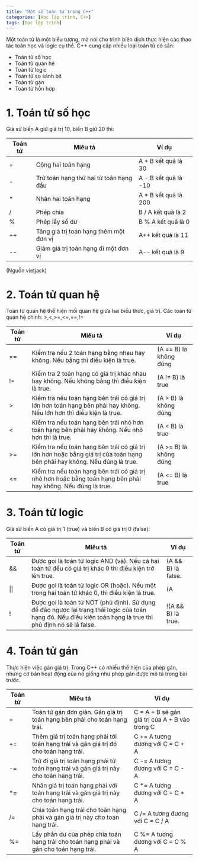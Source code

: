 ```yaml
---
title: "Một số toán tử trong C++"
categories: [Học lập trình, C++]
tags: [học lập trình]
---
```

Một toán tử là một biểu tượng, mà nói cho trình biên dịch thực hiện các thao tác toán học và logic cụ thể. C++ cung cấp nhiều loại toán tử có sẵn:
* Toán tử số học
* Toán tử quan hệ
* Toán tử logic
* Toán tử so sánh bit
* Toán tử gán
* Toán tử hỗn hợp

# 1. Toán tử số học

Giả sử biến A giữ giá trị 10, biến B giữ 20 thì:

| Toán tử | Miêu tả | Ví dụ |
|--|--|--|
| + | Cộng hai toán hạng |A + B kết quả là 30
| - | Trừ toán hạng thứ hai từ toán hạng đầu |A - B kết quả là -10
| * | Nhân hai toán hạng |A * B kết quả là 200
| / | Phép chia |B / A kết quả là 2
| % | Phép lấy số dư |B % A kết quả là 0
| ++ | Tăng giá trị toán hạng thêm một đơn vị |A++ kết quả là 11
| -- | Giảm giá trị toán hạng đi một đơn vị |A-- kết quả là 9

(Nguồn vietjack)

# 2. Toán tử quan hệ

Toán tử quan hệ thể hiện mối quan hệ giữa hai biểu thức, giá trị. Các toán tử quan hệ chính: >,<,>=,<=,==,!=

|Toán tử|Miêu tả|Ví dụ|
|--- |--- |--- |
|==|Kiểm tra nếu 2 toán hạng bằng nhau hay không. Nếu bằng thì điều kiện là true.|(A == B) là không đúng|
|!=|Kiểm tra 2 toán hạng có giá trị khác nhau hay không. Nếu không bằng thì điều kiện là true.|(A != B) là true|
|>|Kiểm tra nếu toán hạng bên trái có giá trị lớn hơn toán hạng bên phải hay không. Nếu lớn hơn thì điều kiện là true.|(A > B) là không đúng|
|<|Kiểm tra nếu toán hạng bên trái nhỏ hơn toán hạng bên phải hay không. Nếu nhỏ hơn thì là true.|(A < B) là true|
|>=|Kiểm tra nếu toán hạng bên trái có giá trị lớn hơn hoặc bằng giá trị của toán hạng bên phải hay không. Nếu đúng là true.|(A >= B) là không đúng|
|<=|Kiểm tra nếu toán hạng bên trái có giá trị nhỏ hơn hoặc bằng toán hạng bên phải hay không. Nếu đúng là true.|(A <= B) là true|

# 3. Toán tử logic

Giả sử biến A có giá trị 1 (true) và biến B có giá trị 0 (false):

|Toán tử|Miêu tả|Ví dụ|
|--- |--- |--- |
|&&|Được gọi là toán tử logic AND (và). Nếu cả hai toán tử đều có giá trị khác 0 thì điều kiện trở lên true.|(A && B) là false.|
|\|\||Được gọi là toán tử logic OR (hoặc). Nếu một trong hai toán tử khác 0, thì điều kiện là true.|(A || B) là true.|
|!|Được gọi là toán tử NOT (phủ định).  Sử dụng để đảo ngược lại trạng thái logic của toán hạng đó. Nếu điều kiện toán hạng là true thì phủ định nó sẽ là false.|!(A && B) là true.|

# 4. Toán tử gán

Thực hiện việc gán giá trị. Trong C++ có nhiều thể hiện của phép gán, nhưng cơ bản hoạt động của nó giống như phép gán được mô tả trong bài trước.

|Toán tử|Miêu tả|Ví dụ|
|--- |--- |--- |
|=|Toán tử gán đơn giản. Gán giá trị toán hạng bên phải cho toán hạng trái.|C = A + B sẽ gán giá trị của A + B vào trong C|
|+=|Thêm giá trị toán hạng phải tới toán hạng trái và gán giá trị đó cho toán hạng trái.|C += A tương đương với C = C + A|
|-=|Trừ đi giá trị toán hạng phải từ toán hạng trái và gán giá trị này cho toán hạng trái.|C -= A tương đương với C = C - A|
|*=|Nhân giá trị toán hạng phải với toán hạng trái và gán giá trị này cho toán hạng trái.|C *= A tương đương với C = C * A|
|/=|Chia toán hạng trái cho toán hạng phải và gán giá trị này cho toán hạng trái.|C /= A tương đương với C = C / A|
|%=|Lấy phần dư của phép chia toán hạng trái cho toán hạng phải và gán cho toán hạng trái.|C %= A tương đương với C = C % A|

